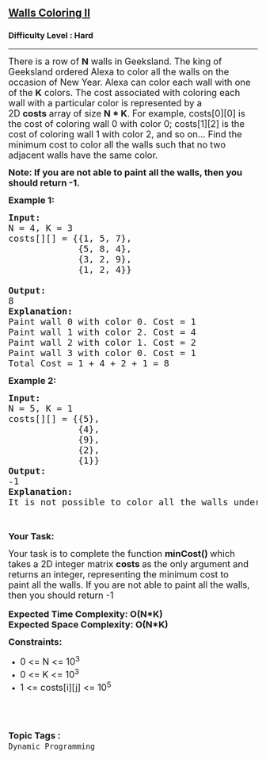 <h2><a href="https://practice.geeksforgeeks.org/problems/9dacc32ad062be6e2ba8f6c41aad0b2b2376397d/1?page=8&sortBy=submissions">Walls Coloring II</a></h2><h3>Difficulty Level : Hard</h3><hr><div class="problems_problem_content__Xm_eO"><p><span style="font-size:18px">There is a row of&nbsp;<strong>N</strong>&nbsp;walls in Geeksland. The king of Geeksland ordered Alexa to color all the walls on the occasion of New Year. Alexa can color each wall with one of the&nbsp;<strong>K</strong>&nbsp;colors. The cost associated with coloring each wall with a particular color is represented by a 2D&nbsp;<strong>costs</strong>&nbsp;array of size&nbsp;<strong>N * K</strong>. For example, costs[0][0] is the cost of coloring wall 0 with color 0; costs[1][2] is the cost of coloring wall 1 with color 2, and so on... Find the minimum cost to color all the walls such that no two adjacent walls have the same color.</span></p>

<p><span style="font-size:18px"><strong>Note:&nbsp;</strong></span><span style="font-size:18px"><strong>If you are not able to paint&nbsp;all the walls, then you should return -1.</strong></span></p>

<p><span style="font-size:18px"><strong>Example 1:</strong></span></p>

<pre><span style="font-size:18px"><strong>Input:</strong>
N = 4, K = 3
costs[][] = {{1, 5, 7},
             {5, 8, 4},
&nbsp;            {3, 2, 9},
&nbsp;            {1, 2, 4}}

<strong>Output:</strong>
8
<strong>Explanation:</strong>
Paint wall 0 with color 0. Cost = 1
Paint wall 1 with color 2. Cost = 4
Paint wall 2 with color 1. Cost = 2
Paint wall 3 with color 0. Cost = 1
Total Cost = 1 + 4 + 2 + 1 = 8</span></pre>

<p><span style="font-size:18px"><strong>Example 2:</strong></span></p>

<pre><span style="font-size:18px"><strong>Input:</strong>
N = 5, K = 1
costs[][] = {{5},
             {4},
&nbsp;            {9},
&nbsp;            {2},
&nbsp;            {1}}
<strong>Output:</strong>
-1
<strong>Explanation:</strong>
It is not possible to color all the walls under the given conditions.</span></pre>

<p><br>
<br>
<span style="font-size:18px"><strong>Your Task:</strong></span></p>

<p><span style="font-size:18px">Your task is to complete the function <strong>minCost()&nbsp;</strong>which takes a 2D integer matrix <strong>costs&nbsp;</strong>as the only argument and returns an integer, representing the minimum cost to paint&nbsp;all the walls.&nbsp;If you are not able to paint all the walls, then you should return -1</span><br>
<br>
<span style="font-size:18px"><strong>Expected Time Complexity: O(N*K)<br>
Expected Space Complexity: O(N*K)</strong></span></p>

<p><span style="font-size:18px"><strong>Constraints:</strong></span></p>

<ul>
	<li><span style="font-size:18px">0 &lt;= N &lt;= 10<sup>3</sup></span></li>
	<li><span style="font-size:18px">0 &lt;= K &lt;= 10<sup>3</sup></span></li>
	<li><span style="font-size:18px">1 &lt;= costs[i][j] &lt;= 10<sup>5</sup></span></li>
</ul>

<p>&nbsp;</p>
</div><br><p><span style=font-size:18px><strong>Topic Tags : </strong><br><code>Dynamic Programming</code>&nbsp;